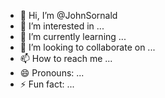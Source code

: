 - 👋 Hi, I’m @JohnSornald
- 👀 I’m interested in ...
- 🌱 I’m currently learning ...
- 💞️ I’m looking to collaborate on ...
- 📫 How to reach me ...
- 😄 Pronouns: ...
- ⚡ Fun fact: ...

<!---
JohnSornald/JohnSornald is a ✨ special ✨ repository because its `README.md` (this file) appears on your GitHub profile.
You can click the Preview link to take a look at your changes.
--->

